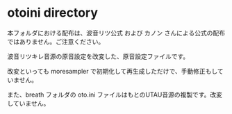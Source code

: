 # otoini directory

本フォルダにおける配布は、波音リツ公式 および カノン さんによる公式の配布ではありません。ご注意ください。

波音リツキレ音源の原音設定を改変した、原音設定ファイルです。

改変といっても moresampler で初期化して再生成しただけで、手動修正もしていません。

また、breath フォルダの oto.ini ファイルはもとのUTAU音源の複製です。改変していません。

